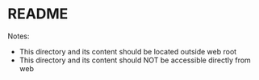 # README

Notes:

- This directory and its content should be located outside web root
- This directory and its content should NOT be accessible directly from web
